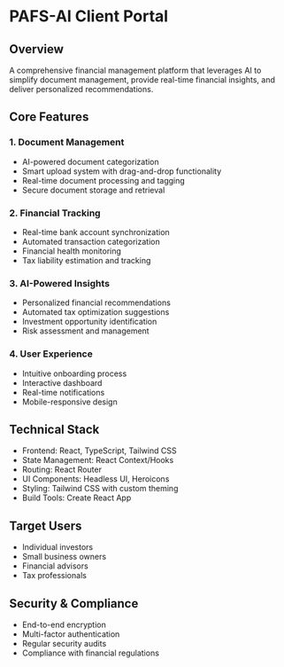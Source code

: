 # PAFS-AI Client Portal

## Overview
A comprehensive financial management platform that leverages AI to simplify document management, provide real-time financial insights, and deliver personalized recommendations.

## Core Features

### 1. Document Management
- AI-powered document categorization
- Smart upload system with drag-and-drop functionality
- Real-time document processing and tagging
- Secure document storage and retrieval

### 2. Financial Tracking
- Real-time bank account synchronization
- Automated transaction categorization
- Financial health monitoring
- Tax liability estimation and tracking

### 3. AI-Powered Insights
- Personalized financial recommendations
- Automated tax optimization suggestions
- Investment opportunity identification
- Risk assessment and management

### 4. User Experience
- Intuitive onboarding process
- Interactive dashboard
- Real-time notifications
- Mobile-responsive design

## Technical Stack
- Frontend: React, TypeScript, Tailwind CSS
- State Management: React Context/Hooks
- Routing: React Router
- UI Components: Headless UI, Heroicons
- Styling: Tailwind CSS with custom theming
- Build Tools: Create React App

## Target Users
- Individual investors
- Small business owners
- Financial advisors
- Tax professionals

## Security & Compliance
- End-to-end encryption
- Multi-factor authentication
- Regular security audits
- Compliance with financial regulations